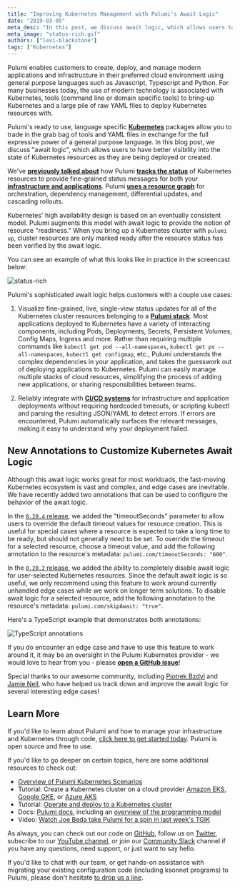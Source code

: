 ```yaml
---
title: "Improving Kubernetes Management with Pulumi's Await Logic"
date: "2019-03-05"
meta_desc: "In this post, we discuss await logic, which allows users to have better visibility into the state of Kubernetes resources as they're created and deployed."
meta_image: "status-rich.gif"
authors: ["levi-blackstone"]
tags: ["Kubernetes"]
---
```


Pulumi enables customers to create, deploy, and manage modern
applications and infrastructure in their preferred cloud environment
using general purpose languages such as Javascript, Typescript and
Python. For many businesses today, the use of modern technology is
associated with Kubernetes, tools (command line or domain specific
tools) to bring-up Kubernetes and a large pile of raw YAML files to
deploy Kubernetes resources with.

Pulumi's ready to use, language specific
[**Kubernetes**](https://github.com/pulumi/pulumi-kubernetes) packages
allow you to trade in the grab bag of tools and YAML files in exchange
for the full expressive power of a general purpose language. In this
blog post, we discuss "await logic", which allows users to have better
visibility into the state of Kubernetes resources as they are being
deployed or created.
<!--more-->

We've
[**previously talked about**](/blog/kubespy-and-the-lifecycle-of-a-kubernetes-pod-in-four-images)
how Pulumi [**tracks the status**](/blog/kubespy-trace-a-real-time-view-into-the-heart-of-a-kubernetes-service)
of Kubernetes resources to provide fine-grained status messages for both
your [**infrastructure and applications**](/blog/how-do-kubernetes-deployments-work-an-adversarial-perspective).
Pulumi [**uses a resource graph**](/docs/intro/concepts/how-pulumi-works)
for orchestration, dependency management, differential updates, and
cascading rollouts.

Kubernetes' high availability design is based on an eventually
consistent model. Pulumi augments this model with await logic to provide
the notion of resource "readiness." When you bring up a Kubernetes
cluster with `pulumi up`, cluster resources are only marked ready after
the resource status has been verified by the await logic.

You can see an example of what this looks like in practice in the
screencast below:

![status-rich](./status-rich.gif)

Pulumi's sophisticated await logic helps customers with a couple use
cases:

1) Visualize fine-grained, live, single-view status updates for all of
the Kubernetes cluster resources belonging to a [**Pulumi stack**](/docs/intro/concepts/stack). Most applications
deployed to Kubernetes have a variety of interacting components,
including Pods, Deployments, Secrets, Persistent Volumes, Config Maps,
Ingress and more. Rather than requiring multiple commands like
`kubectl get pod --all-namespaces`, `kubectl get pv --all-namespaces`,
`kubectl get configmap`, etc., Pulumi understands the complex
dependencies in your application, and takes the guesswork out of
deploying applications to Kubernetes. Pulumi can easily manage multiple
stacks of cloud resources, simplifying the process of adding new
applications, or sharing responsibilities between teams.

2) Reliably integrate with
[**CI/CD systems**](/docs/guides/continuous-delivery) for infrastructure and
application deployments without requiring hardcoded timeouts, or
scripting kubectl and parsing the resulting JSON/YAML to detect errors.
If errors are encountered, Pulumi automatically surfaces the relevant
messages, making it easy to understand why your deployment failed.

## New Annotations to Customize Kubernetes Await Logic

Although this await logic works great for most workloads, the
fast-moving Kubernetes ecosystem is vast and complex, and edge cases are
inevitable. We have recently added two annotations that can be used to
configure the behavior of the await logic.

In the [`0.20.4` release](https://github.com/pulumi/pulumi-kubernetes/releases/tag/v0.20.4),
we added the "timeoutSeconds" parameter to allow users to override the
default timeout values for resource creation. This is useful for special
cases where a resource is expected to take a long time to be ready, but
should not generally need to be set. To override the timeout for a
selected resource, choose a timeout value, and add the following
annotation to the resource's metadata:
`pulumi.com/timeoutSeconds: "600"`.

In the [`0.20.2` release](https://github.com/pulumi/pulumi-kubernetes/releases/tag/v0.20.2),
we added the ability to completely disable await logic for user-selected
Kubernetes resources. Since the default await logic is so useful, we
only recommend using this feature to work around currently unhandled
edge cases while we work on longer term solutions. To disable await
logic for a selected resource, add the following annotation to the
resource's metadata: `pulumi.com/skipAwait: "true"`.

Here's a TypeScript example that demonstrates both annotations:

![TypeScript annotations](./typescript-annotations.png)

If you do encounter an edge case and have to use this feature to work
around it, it may be an oversight in the Pulumi Kubernetes provider - we
would love to hear from you - please
[**open a GitHub issue**](https://github.com/pulumi/pulumi-kubernetes/issues/new)!

Special thanks to our awesome community, including
[Piotrek Bzdyl](https://github.com/pulumi/pulumi-kubernetes/issues/248) and
[Jamie Neil](https://github.com/pulumi/pulumi-kubernetes/issues/317),
who have helped us track down and improve the await logic for several
interesting edge cases!

## Learn More

If you'd like to learn about Pulumi and how to manage your
infrastructure and Kubernetes through code,
[click here to get started today](/docs/get-started/). Pulumi is open source and free to
use.

If you'd like to go deeper on certain topics, here are some additional
resources to check out:

- [Overview of Pulumi Kubernetes Scenarios](/kubernetes/)
- Tutorial: Create a Kubernetes cluster on a cloud provider
  [Amazon EKS](/registry/packages/kubernetes/how-to-guides/eks/),
  [Google GKE](/registry/packages/kubernetes/how-to-guides/gke/), or
  [Azure AKS](https://github.com/pulumi/examples/tree/master/classic-azure-ts-aks-mean)
- Tutorial: [Operate and deploy to a Kubernetes cluster](/registry/packages/kubernetes/how-to-guides/exposed-deployment/)
- Docs: [Pulumi docs](/docs/reference/), including an
  [overview of the programming model](/docs/intro/concepts/)
- Video: [Watch Joe Beda take Pulumi for a spin in last week's TGIK](https://www.youtube.com/watch?v=ILMK65YVSKw)

As always, you can check out our code
on [GitHub](https://github.com/pulumi), follow us
on [Twitter](https://twitter.com/pulumicorp), subscribe to our [YouTube
channel](https://www.youtube.com/channel/UC2Dhyn4Ev52YSbcpfnfP0Mw), or
join our [Community Slack](https://slack.pulumi.com/) channel if you have
any questions, need support, or just want to say hello.

If you'd like to chat with our team, or get hands-on assistance with
migrating your existing configuration code (including ksonnet programs)
to Pulumi, please don't hesitate [to drop us a line](/contact/).
